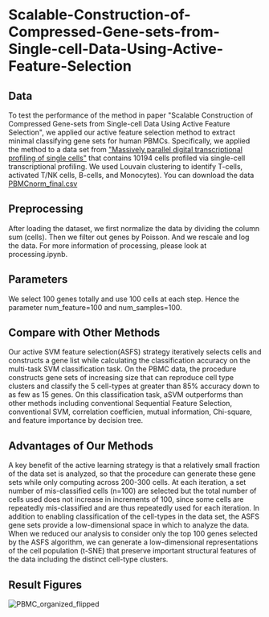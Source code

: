 # Scalable-Construction-of-Compressed-Gene-sets-from-Single-cell-Data-Using-Active-Feature-Selection

Data
----------

To test the performance of the method in paper "Scalable Construction of Compressed Gene-sets from Single-cell Data Using Active Feature Selection", we applied our active feature selection method to extract minimal classifying gene sets for human PBMCs. Specifically, we applied the method to a data set from ["Massively parallel digital transcriptional profiling of single cells"](https://www.nature.com/articles/ncomms14049) that contains 10194 cells profiled via single-cell transcriptional profiling. We used Louvain clustering to identify T-cells, activated T/NK cells, B-cells, and  Monocytes). You can download the data [PBMCnorm_final.csv](https://www.dropbox.com/s/eqxtpnyooz3pnl9/PBMCnorm_final.csv?dl=0)

Preprocessing
----------

After loading the dataset, we first normalize the data by dividing the column sum (cells). Then we filter out genes by Poisson. And we rescale and log the data. For more information of processing, please look at processing.ipynb. 

Parameters
----------

We select 100 genes totally and use 100 cells at each step. Hence the parameter num_feature=100 and num_samples=100.


Compare with Other Methods
----------

Our active SVM feature selection(ASFS) strategy iteratively selects cells and constructs a gene list while calculating the classification accuracy on the multi-task SVM classification task. On the PBMC data, the procedure constructs gene sets of increasing size that can reproduce cell type clusters and classify the 5 cell-types at greater than 85% accuracy down to as few as 15 genes. On this classification task, aSVM outperforms than other methods including conventional Sequential Feature Selection, conventional SVM, correlation coefficien, mutual information, Chi-square, and feature importance by decision tree.

Advantages of Our Methods
----------

A key benefit of the active learning strategy is that a relatively small fraction of the data set is analyzed, so that the procedure can generate these gene sets while only computing across 200-300 cells. At each iteration, a set number of mis-classified cells (n=100) are selected but the total number of cells used does not increase in increments of 100, since some cells are repeatedly mis-classified and are thus repeatedly used for each iteration.
In addition to enabling classification of the cell-types in the data set, the ASFS gene sets provide a low-dimensional space in which to analyze the data. When we reduced our analysis to consider only the top 100 genes selected by the ASFS algorithm, we can generate a low-dimensional representations of the cell population (t-SNE) that preserve important structural features of the data including the distinct cell-type clusters.

Result Figures
----------

![PBMC_organized_flipped](https://user-images.githubusercontent.com/32661461/111823639-26551100-8920-11eb-819f-0f36ad4e5518.png)

